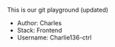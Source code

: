 This is our git playground (updated)

- Author: Charles
- Stack: Frontend
- Username: Charlie136-ctrl
